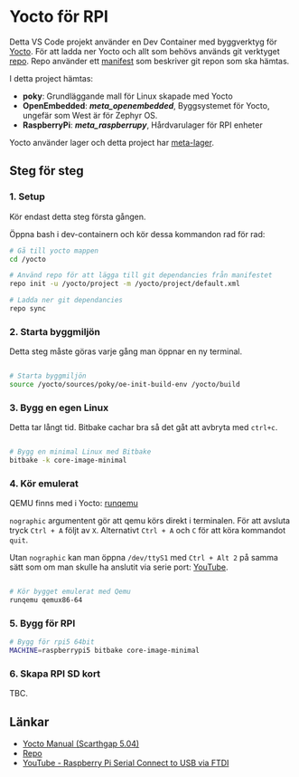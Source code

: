 # Yocto för RPI

Detta VS Code projekt använder en Dev Container med byggverktyg för [Yocto](https://www.yoctoproject.org/).
För att ladda ner Yocto och allt som behövs används git verktyget [repo](https://source.android.com/docs/setup/reference/repo).
Repo använder ett [manifest](default.xml) som beskriver git repon som ska hämtas.

I detta project hämtas:
- **poky**: Grundläggande mall för Linux skapade med Yocto
- **OpenEmbedded**: ___meta_openembedded___, Byggsystemet för Yocto, ungefär som West är för Zephyr OS.
- **RaspberryPi**: ___meta_raspberrupy___, Hårdvarulager för RPI enheter

Yocto använder lager och detta project har [meta-lager](meta-lager). 

## Steg för steg

### 1. Setup 

Kör endast detta steg första gången.

Öppna bash i dev-containern och kör dessa kommandon rad för rad:

```bash
# Gå till yocto mappen
cd /yocto

# Använd repo för att lägga till git dependancies från manifestet 
repo init -u /yocto/project -m /yocto/project/default.xml

# Ladda ner git dependancies
repo sync

```

### 2. Starta byggmiljön

Detta steg måste göras varje gång man öppnar en ny terminal.

```bash

# Starta byggmiljön
source /yocto/sources/poky/oe-init-build-env /yocto/build

```

### 3. Bygg en egen Linux

Detta tar långt tid. Bitbake cachar bra så det gåt att avbryta med `ctrl+c`.

```bash

# Bygg en minimal Linux med Bitbake
bitbake -k core-image-minimal

```

### 4. Kör emulerat

QEMU finns med i Yocto: [runqemu](https://docs.yoctoproject.org/5.0.4/dev-manual/qemu.html)

`nographic` argumentent gör att qemu körs direkt i terminalen. För att avsluta tryck `Ctrl + A` följt av `X`. Alternativt `Ctrl + A` och `C` för att köra kommandot `quit`. 

Utan `nographic` kan man öppna `/dev/ttyS1` med `Ctrl + Alt 2` på samma sätt som om man skulle ha anslutit via serie port: [YouTube](https://www.youtube.com/watch?v=ONvNtz2w-qE).

```bash

# Kör bygget emulerat med Qemu
runqemu qemux86-64

```

### 5. Bygg för RPI

```bash
# Bygg för rpi5 64bit
MACHINE=raspberrypi5 bitbake core-image-minimal
```

### 6. Skapa RPI SD kort
TBC.


## Länkar
- [Yocto Manual (Scarthgap 5.04)](https://docs.yoctoproject.org/5.0.4/)
- [Repo](https://source.android.com/docs/setup/reference/repo)
- [YouTube - Raspberry Pi Serial Connect to USB via FTDI](https://www.youtube.com/watch?v=ONvNtz2w-qE)
